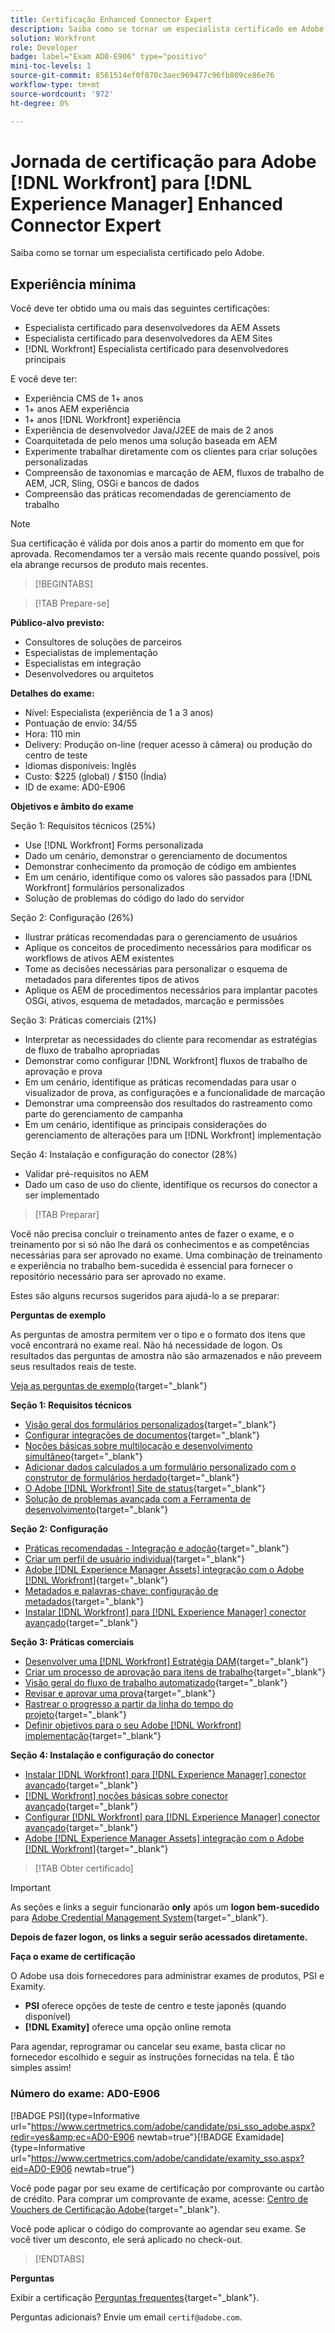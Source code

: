 ```yaml
---
title: Certificação Enhanced Connector Expert
description: Saiba como se tornar um especialista certificado em Adobe no Adobe [!DNL Workfront] para [!DNL Experience Manager]
solution: Workfront
role: Developer
badge: label="Exam AD0-E906" type="positivo"
mini-toc-levels: 1
source-git-commit: 8561514ef0f870c3aec969477c96fb809ce86e76
workflow-type: tm+mt
source-wordcount: '972'
ht-degree: 0%

---
```


# Jornada de certificação para Adobe [!DNL Workfront] para [!DNL Experience Manager] Enhanced Connector Expert

Saiba como se tornar um especialista certificado pelo Adobe.

## Experiência mínima

Você deve ter obtido uma ou mais das seguintes certificações:

* Especialista certificado para desenvolvedores da AEM Assets
* Especialista certificado para desenvolvedores da AEM Sites
* [!DNL Workfront] Especialista certificado para desenvolvedores principais

E você deve ter:

* Experiência CMS de 1+ anos
* 1+ anos AEM experiência
* 1+ anos [!DNL Workfront] experiência
* Experiência de desenvolvedor Java/J2EE de mais de 2 anos
* Coarquitetada de pelo menos uma solução baseada em AEM
* Experimente trabalhar diretamente com os clientes para criar soluções personalizadas
* Compreensão de taxonomias e marcação de AEM, fluxos de trabalho de AEM, JCR, Sling, OSGi e bancos de dados
* Compreensão das práticas recomendadas de gerenciamento de trabalho

>[!NOTE]
>
>Sua certificação é válida por dois anos a partir do momento em que for aprovada. Recomendamos ter a versão mais recente quando possível, pois ela abrange recursos de produto mais recentes.

>[!BEGINTABS]

>[!TAB Prepare-se]

**Público-alvo previsto:**

* Consultores de soluções de parceiros
* Especialistas de implementação
* Especialistas em integração
* Desenvolvedores ou arquitetos

**Detalhes do exame:**

* Nível: Especialista (experiência de 1 a 3 anos)
* Pontuação de envio: 34/55
* Hora: 110 min
* Delivery: Produção on-line (requer acesso à câmera) ou produção do centro de teste
* Idiomas disponíveis: Inglês
* Custo: $225 (global) / $150 (Índia)
* ID de exame: AD0-E906

**Objetivos e âmbito do exame**

Seção 1: Requisitos técnicos (25%)

* Use [!DNL Workfront] Forms personalizada
* Dado um cenário, demonstrar o gerenciamento de documentos
* Demonstrar conhecimento da promoção de código em ambientes
* Em um cenário, identifique como os valores são passados para [!DNL Workfront] formulários personalizados
* Solução de problemas do código do lado do servidor

Seção 2: Configuração (26%)

* Ilustrar práticas recomendadas para o gerenciamento de usuários
* Aplique os conceitos de procedimento necessários para modificar os workflows de ativos AEM existentes
* Tome as decisões necessárias para personalizar o esquema de metadados para diferentes tipos de ativos
* Aplique os AEM de procedimentos necessários para implantar pacotes OSGi, ativos, esquema de metadados, marcação e permissões

Seção 3: Práticas comerciais (21%)

* Interpretar as necessidades do cliente para recomendar as estratégias de fluxo de trabalho apropriadas
* Demonstrar como configurar [!DNL Workfront] fluxos de trabalho de aprovação e prova
* Em um cenário, identifique as práticas recomendadas para usar o visualizador de prova, as configurações e a funcionalidade de marcação
* Demonstrar uma compreensão dos resultados do rastreamento como parte do gerenciamento de campanha
* Em um cenário, identifique as principais considerações do gerenciamento de alterações para um [!DNL Workfront] implementação

Seção 4: Instalação e configuração do conector (28%)

* Validar pré-requisitos no AEM
* Dado um caso de uso do cliente, identifique os recursos do conector a ser implementado

>[!TAB Preparar]

Você não precisa concluir o treinamento antes de fazer o exame, e o treinamento por si só não lhe dará os conhecimentos e as competências necessárias para ser aprovado no exame. Uma combinação de treinamento e experiência no trabalho bem-sucedida é essencial para fornecer o repositório necessário para ser aprovado no exame.

Estes são alguns recursos sugeridos para ajudá-lo a se preparar:

**Perguntas de exemplo**

As perguntas de amostra permitem ver o tipo e o formato dos itens que você encontrará no exame real. Não há necessidade de logon. Os resultados das perguntas de amostra não são armazenados e não preveem seus resultados reais de teste.

[Veja as perguntas de exemplo](https://scorpion.caveon.com/launchpad/ad3-e906-adobe-workfront-for-experience-manager-enhanced-connector-certified-expert-sample-questions){target="_blank"}

**Seção 1: Requisitos técnicos**

* [Visão geral dos formulários personalizados](https://experienceleague.adobe.com/docs/workfront/using/administration-and-setup/customize/custom-forms/custom-forms-overview.html){target="_blank"}
* [Configurar integrações de documentos](https://experienceleague.adobe.com/docs/workfront/using/administration-and-setup/configure-integrations/configure-document-integrations.html){target="_blank"}
* [Noções básicas sobre multilocação e desenvolvimento simultâneo](https://experienceleague.adobe.com/docs/experience-manager-learn/assets/deployment/multitenancy-concurrent-article-understand.html?lang=en){target="_blank"}
* [Adicionar dados calculados a um formulário personalizado com o construtor de formulários herdado](https://experienceleague.adobe.com/docs/workfront/using/administration-and-setup/customize/custom-forms/custom-form-builder/use-the-custom-form-builder/add-calculated-data-to-custom-form.html){target="_blank"}
* [O Adobe [!DNL Workfront] Site de status](https://experienceleague.adobe.com/docs/workfront/using/basics/tips-tricks-for-basics/understand-the-status-site.html){target="_blank"}
* [Solução de problemas avançada com a Ferramenta de desenvolvimento](https://experienceleague.adobe.com/docs/workfront-learn/tutorials-workfront/fusion/troubleshooting-and-error-handling/advanced-troubleshooting-with-the-dev-tool.html?lang=en){target="_blank"}

**Seção 2: Configuração**

* [Práticas recomendadas - Integração e adoção](https://experienceleague.adobe.com/docs/workfront-learn/tutorials-workfront/best-practices/onboarding-adoption-bp.html?lang=en){target="_blank"}
* [Criar um perfil de usuário individual](https://experienceleague.adobe.com/docs/workfront-learn/tutorials-workfront/administration-and-setup/create-and-manage-users/create-an-individual-user-profile.html?lang=en){target="_blank"}
* [Adobe [!DNL Experience Manager Assets] integração com o Adobe [!DNL Workfront]](https://experienceleague.adobe.com/docs/experience-manager-65/assets/integrations/workfront-integrations.html?lang=en){target="_blank"}
* [Metadados e palavras-chave: configuração de metadados](https://experienceleague.adobe.com/docs/workfront-learn/tutorials-workfront/workfront-dam-program/metadata-and-keywords/metadata-setup.html%3Flang%3Dzh-Hant){target="_blank"}
* [Instalar [!DNL Workfront] para [!DNL Experience Manager] conector avançado](https://experienceleague.adobe.com/docs/experience-manager-64/assets/integrations/workfront-connector-install.html?lang=en){target="_blank"}

**Seção 3: Práticas comerciais**

* [Desenvolver uma [!DNL Workfront] Estratégia DAM](https://experienceleague.adobe.com/docs/workfront-learn/tutorials-workfront/workfront-dam-program/system-setup/analyze-and-plan-to-develop-a-workfront-dam-strategy.html?lang=en){target="_blank"}
* [Criar um processo de aprovação para itens de trabalho](https://experienceleague.adobe.com/docs/workfront/using/administration-and-setup/customize/approvals-milestones/create-approval-processes.html){target="_blank"}
* [Visão geral do fluxo de trabalho automatizado](https://experienceleague.adobe.com/docs/workfront/using/review-and-approve-work/proofing/proofing-overview/automated-workflow.html?lang=en){target="_blank"}
* [Revisar e aprovar uma prova](https://experienceleague.adobe.com/docs/workfront-learn/tutorials-workfront/workfront-proof/review-and-approve-work-for-proof/review-and-approve-a-proof.html?lang=en){target="_blank"}
* [Rastrear o progresso a partir da linha do tempo do projeto](https://experienceleague.adobe.com/docs/workfront-learn/tutorials-workfront/manage-work/project-timelines/track-work-progress-from-the-project-timeline.html?lang=en){target="_blank"}
* [Definir objetivos para o seu Adobe [!DNL Workfront] implementação](https://experienceleague.adobe.com/docs/workfront/using/administration-and-setup/get-started-administration/define-wf-goals-objectives.html?lang=en){target="_blank"}

**Seção 4: Instalação e configuração do conector**

* [Instalar [!DNL Workfront] para [!DNL Experience Manager] conector avançado](https://experienceleague.adobe.com/docs/experience-manager-65/assets/integrations/workfront-connector-install.html?lang=en){target="_blank"}
* [[!DNL Workfront] noções básicas sobre conector avançado](https://experienceleague.adobe.com/docs/experience-manager-learn/assets/workfront/enhanced-connector/basics.html%3Flang%3Den){target="_blank"}
* [Configurar [!DNL Workfront] para [!DNL Experience Manager] conector avançado](https://experienceleague.adobe.com/docs/experience-manager-65/assets/integrations/workfront-connector-configure.html?lang=en){target="_blank"}
* [Adobe [!DNL Experience Manager Assets] integração com o Adobe [!DNL Workfront]](https://experienceleague.adobe.com/docs/experience-manager-65/assets/integrations/workfront-integrations.html?lang=en){target="_blank"}

>[!TAB Obter certificado]

>[!IMPORTANT]
>
>As seções e links a seguir funcionarão **only**  após um **logon bem-sucedido** para [Adobe Credential Management System](http://www.certmetrics.com/adobe){target="_blank"}.

**Depois de fazer logon, os links a seguir serão acessados diretamente.**

**Faça o exame de certificação**

O Adobe usa dois fornecedores para administrar exames de produtos, PSI e Examity.

* **PSI** oferece opções de teste de centro e teste japonês (quando disponível)
* **[!DNL Examity]** oferece uma opção online remota

Para agendar, reprogramar ou cancelar seu exame, basta clicar no fornecedor escolhido e seguir as instruções fornecidas na tela. É tão simples assim!

### Número do exame: AD0-E906

[!BADGE PSI]{type=Informative url="https://www.certmetrics.com/adobe/candidate/psi_sso_adobe.aspx?redir=yes&amp;ec=AD0-E906 newtab=true"}[!BADGE Examidade]{type=Informative url="https://www.certmetrics.com/adobe/candidate/examity_sso.aspx?eid=AD0-E906 newtab=true"}

Você pode pagar por seu exame de certificação por comprovante ou cartão de crédito. Para comprar um comprovante de exame, acesse: [Centro de Vouchers de Certificação Adobe](https://market.xvoucher.com/adobe/global){target="_blank"}.

Você pode aplicar o código do comprovante ao agendar seu exame. Se você tiver um desconto, ele será aplicado no check-out.

>[!ENDTABS]

**Perguntas**

Exibir a certificação [Perguntas frequentes](https://experienceleague.adobe.com/docs/certification/certification/faq.html?lang=en){target="_blank"}.

Perguntas adicionais? Envie um email `certif@adobe.com`.

